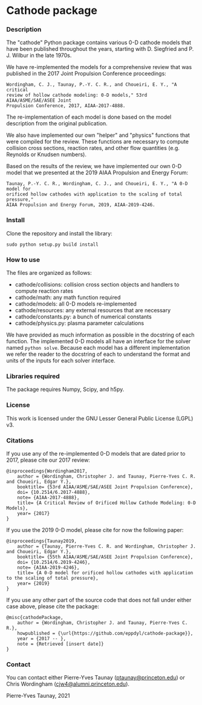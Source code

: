 # Cathode package
### Description
The "cathode" Python package contains various 0-D cathode models that have
been published throughout the years, starting with D. Siegfried and P. J. 
Wilbur in the late 1970s. 

We have re-implemented the models for a comprehensive review that was published
in the 2017 Joint Propulsion Conference proceedings:
```
Wordingham, C. J., Taunay, P.-Y. C. R., and Choueiri, E. Y., "A critical
review of hollow cathode modeling: 0-D models," 53rd AIAA/ASME/SAE/ASEE Joint 
Propulsion Conference, 2017, AIAA-2017-4888. 
```
The re-implementation of each model is done based on the model description from 
the original publication.

We also have implemented our own "helper" and "physics" functions that
were compiled for the review. These functions are necessary to compute collision cross
sections, reaction rates, and other flow quantities (e.g. Reynolds or Knudsen numbers).

Based on the results of the review, we have implemented our own 0-D model that
we presented at the 2019 AIAA Propulsion and Energy Forum:
```
Taunay, P.-Y. C. R., Wordingham, C. J., and Choueiri, E. Y., "A 0-D model for 
orificed hollow cathodes with application to the scaling of total pressure,"
AIAA Propulsion and Energy Forum, 2019, AIAA-2019-4246.
```

### Install 
Clone the repository and install the library:
```
sudo python setup.py build install
```

### How to use
The files are organized as follows:
* cathode/collisions: collision cross section objects and handlers to compute reaction rates
* cathode/math: any math function required 
* cathode/models: all 0-D models re-implemented
* cathode/resources: any external resources that are necessary
* cathode/constants.py: a bunch of numerical constants
* cathode/physics.py: plasma parameter calculations

We have provided as much information as possible in the docstring of each function.
The implemented 0-D models all have an interface for the solver named ```python solve```.
Because each model has a different implementation we refer the reader to the docstring of each
to understand the format and units of the inputs for each solver interface. 


### Libraries required
The package requires Numpy, Scipy, and h5py.

### License
This work is licensed under the GNU Lesser General Public License (LGPL) v3.

### Citations
If you use any of the re-implemented 0-D models that are dated prior to 2017, 
please cite our 2017 review:
```
@inproceedings{Wordingham2017,
    author = {Wordingham, Christopher J. and Taunay, Pierre-Yves C. R. and Choueiri, Edgar Y.},
    booktitle= {53rd AIAA/ASME/SAE/ASEE Joint Propulsion Conference},
    doi= {10.2514/6.2017-4888},
    note= {AIAA-2017-4888},
    title= {A Critical Review of Orificed Hollow Cathode Modeling: 0-D Models},
    year= {2017}
}
```

If you use the 2019 0-D model, please cite for now the following paper:
```
@inproceedings{Taunay2019,
    author = {Taunay, Pierre-Yves C. R. and Wordingham, Christopher J. and Choueiri, Edgar Y.},
    booktitle= {55th AIAA/ASME/SAE/ASEE Joint Propulsion Conference},
    doi= {10.2514/6.2019-4246},
    note= {AIAA-2019-4246},
    title= {A 0-D model for orificed hollow cathodes with application to the scaling of total pressure},
    year= {2019}
}
```

If you use any other part of the source code that does not fall under either case above, please cite the package:
```
@misc{cathodePackage,
    author = {Wordingham, Christopher J. and Taunay, Pierre-Yves C. R.},
    howpublished = {\url{https://github.com/eppdyl/cathode-package}},
    year = {2017 -- },
    note = {Retrieved [insert date]}
}
```

### Contact
You can contact either Pierre-Yves Taunay (ptaunay@princeton.edu) or Chris
Wordingham (cjw4@alumni.princeton.edu).

Pierre-Yves Taunay, 2021
